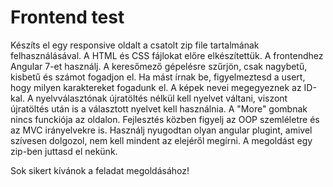 # Frontend test

Készíts el egy responsive oldalt a csatolt zip file tartalmának felhasználásával. A HTML és CSS fájlokat előre elkészítettük. A frontendhez Angular 7-et használj.
A keresőmező gépelésre szűrjön, csak nagybetű, kisbetű és számot fogadjon el. Ha mást írnak be, figyelmeztesd a usert, hogy milyen karaktereket fogadunk el.
A képek nevei megegyeznek az ID-kal.
A nyelvválasztónak újratöltés nélkül kell nyelvet váltani, viszont újratöltés után is a választott nyelvet kell használnia.
A "More" gombnak nincs funckiója az oldalon. Fejlesztés közben figyelj az OOP szemléletre és az MVC irányelvekre is.
Használj nyugodtan olyan angular plugint, amivel szívesen dolgozol, nem kell mindent az elejéről megírni. A megoldást egy zip-ben juttasd el nekünk.

Sok sikert kívánok a feladat megoldásához!
